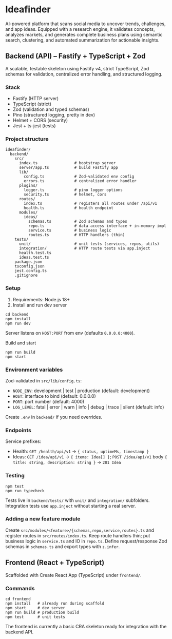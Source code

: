 # Ideafinder

AI-powered platform that scans social media to uncover trends, challenges, and app ideas. Equipped with a research engine, it validates concepts, analyzes markets, and generates complete business plans using semantic search, clustering, and automated summarization for actionable insights.

## Backend (API) – Fastify + TypeScript + Zod

A scalable, testable skeleton using Fastify v4, strict TypeScript, Zod schemas for validation, centralized error handling, and structured logging.

### Stack
- Fastify (HTTP server)
- TypeScript (strict)
- Zod (validation and typed schemas)
- Pino (structured logging, pretty in dev)
- Helmet + CORS (security)
- Jest + ts-jest (tests)

### Project structure
```
ideafinder/
  backend/
    src/
      index.ts                # bootstrap server
      server/app.ts           # build Fastify app
      lib/
        config.ts             # Zod-validated env config
        errors.ts             # centralized error handler
      plugins/
        logger.ts             # pino logger options
        security.ts           # helmet, cors
      routes/
        index.ts              # registers all routes under /api/v1
        health.ts             # health endpoint
      modules/
        ideas/
          schemas.ts          # Zod schemas and types
          repo.ts             # data access interface + in-memory impl
          service.ts          # business logic
          routes.ts           # HTTP handlers (thin)
    tests/
      unit/                   # unit tests (services, repos, utils)
      integration/            # HTTP route tests via app.inject
      health.test.ts
      ideas.test.ts
    package.json
    tsconfig.json
    jest.config.ts
    .gitignore
```

### Setup
1) Requirements: Node.js 18+
2) Install and run dev server
```
cd backend
npm install
npm run dev
```
Server listens on `HOST:PORT` from env (defaults `0.0.0.0:4000`).

Build and start
```
npm run build
npm start
```

### Environment variables
Zod-validated in `src/lib/config.ts`:
- `NODE_ENV`: development | test | production (default: development)
- `HOST`: interface to bind (default: 0.0.0.0)
- `PORT`: port number (default: 4000)
- `LOG_LEVEL`: fatal | error | warn | info | debug | trace | silent (default: info)

Create `.env` in `backend/` if you need overrides.

### Endpoints
Service prefixes:
- Health: `GET /health/api/v1` → `{ status, uptimeMs, timestamp }`
- Ideas: `GET /idea/api/v1` → `{ items: Idea[] }`; `POST /idea/api/v1` body `{ title: string, description: string }` → `201 Idea`

### Testing
```
npm test
npm run typecheck
```
Tests live in `backend/tests/` with `unit/` and `integration/` subfolders. Integration tests use `app.inject` without starting a real server.

### Adding a new feature module
Create `src/modules/<feature>/{schemas,repo,service,routes}.ts` and register routes in `src/routes/index.ts`. Keep route handlers thin; put business logic in `service.ts` and IO in `repo.ts`. Define request/response Zod schemas in `schemas.ts` and export types with `z.infer`.

## Frontend (React + TypeScript)

Scaffolded with Create React App (TypeScript) under `frontend/`.

### Commands
```
cd frontend
npm install   # already run during scaffold
npm start     # dev server
npm run build # production build
npm test      # unit tests
```

The frontend is currently a basic CRA skeleton ready for integration with the backend API.

